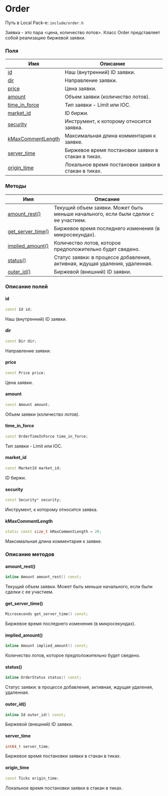 # Order

Путь в Local Pack-е: `include/order.h`

Заявка - это пара <цена, количество лотов>.
Класс Order представляет собой реализацию биржевой заявки.

### Поля

|Имя| Описание|
|------------------|--------------------|
|[id](#id)|Наш (внутренний) ID заявки.|
|[dir](#dir)|Направление заявки.|
|[price](#price)|Цена заявки.|
|[amount](#amount)|Объем заявки (количество лотов).|
|[time_in_force](#time_in_force)|Тип заявки - Limit или IOC.|
|[market_id](#market_id)|ID биржи.|
|[security](#security)|Инструмент, к которому относится заявка.|
|[kMaxCommentLength](#kMaxCommentLength)|Максимальная длина комментария к заявке.|
|[server_time](#server_time)|Биржевое время постановки заявки в стакан в тиках.|
|[origin_time](#origin_time)|Локальное время постановки заявки в стакан в тиках.|

### Методы

|Имя| Описание|
|------------------|--------------------|
|[amount_rest()](#amount_rest)|Текущий объем заявки. Может быть меньше начального, если были сделки с ее участием.|
|[get_server_time()](#get_server_time)|Биржевое время последнего изменения (в микросекундах).|
|[implied_amount()](#implied_amount)|Количество лотов, которое предположительно будет сведено.|
|[status()](#status)|Статус заявки: в процессе добавления, активная, ждущая удаления, удаленная.|
|[outer_id()](#outer_id)|Биржевой (внешний) ID заявки.|

### Описание полей

#### id<a id="id"></a>

```c++
const Id id;
```

Наш (внутренний) ID заявки.

#### dir<a id="dir"></a>

```c++
const Dir dir;
```

Направление заявки.

#### price<a id="price"></a>

```c++
const Price price;
```

Цена заявки.

#### amount<a id="amount"></a>

```c++
const Amount amount;
```

Объем заявки (количество лотов).

#### time_in_force<a id="time_in_force"></a>

```c++
const OrderTimeInForce time_in_force;
```

Тип заявки - Limit или IOC.

#### market_id<a id="market_id"></a>

```c++
const MarketId market_id;
```

ID биржи.

#### security<a id="security"></a>

```c++
const Security* security;
```

Инструмент, к которому относится заявка.

#### kMaxCommentLength<a id="kMaxCommentLength"></a>

```c++
static const size_t kMaxCommentLength = 20;
```

Максимальная длина комментария к заявке.

### Описание методов

#### amount_rest()<a id="amount_rest"></a>

```c++
inline Amount amount_rest() const;
```

Текущий объем заявки. Может быть меньше начального, если были сделки с ее участием.

#### get_server_time()<a id="get_server_time"></a>

```c++
Microseconds get_server_time() const;
```

Биржевое время последнего изменения (в микросекундах).

#### implied_amount()<a id="implied_amount"></a>

```c++
inline Amount implied_amount() const;
```

Количество лотов, которое предположительно будет сведено.

#### status()<a id="status"></a>

```c++
inline OrderStatus status() const;
```

Статус заявки: в процессе добавления, активная, ждущая удаления, удаленная.

#### outer_id()<a id="outer_id"></a>

```c++
inline Id outer_id() const;
```

Биржевой (внешний) ID заявки.

#### server_time<a id="server_time"></a>

```c++
int64_t server_time;
```

Биржевое время постановки заявки в стакан в тиках.

#### origin_time<a id="origin_time"></a>

```c++
const Ticks origin_time;
```

Локальное время постановки заявки в стакан в тиках.
